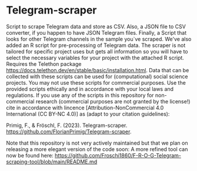 # Telegram-scraper
Script to scrape Telegram data and store as CSV. Also, a JSON file to CSV converter, if you happen to have JSON Telegram files. Finally, a Script that looks for other Telegram channels in the sample you`ve scraped. We've also added an R script for pre-processing of Telegram data. The scraper is not tailored for specific project uses but gets all information so you will have to select the necessary variables for your project with the attached R script. Requires the Telethon package https://docs.telethon.dev/en/stable/basic/installation.html.
Data that can be collected with these scripts can be used for (computational) social science projects. You may not use these scripts for commercial purposes. Use the provided scripts ethically and in accordance with your local laws and regulations. 
If you use any of the scripts in this repository for non-commercial research (commercial purposes are not granted by the license!) cite in accordance with lincence [Attribution-NonCommercial 4.0 International (CC BY-NC 4.0)] as (adapt to your citation guidelines): 

Primig, F., & Fröschl, F. (2023). Telegram-scraper. https://github.com/FlorianPrimig/Telegram-scraper. 

Note that this repository is not very actively maintained but that we plan on releasing a more elegant version of the code soon:
A more refined tool can now be found here: https://github.com/Froschi1860/F-R-O-G-Telegram-scraping-tool/blob/main/README.md
